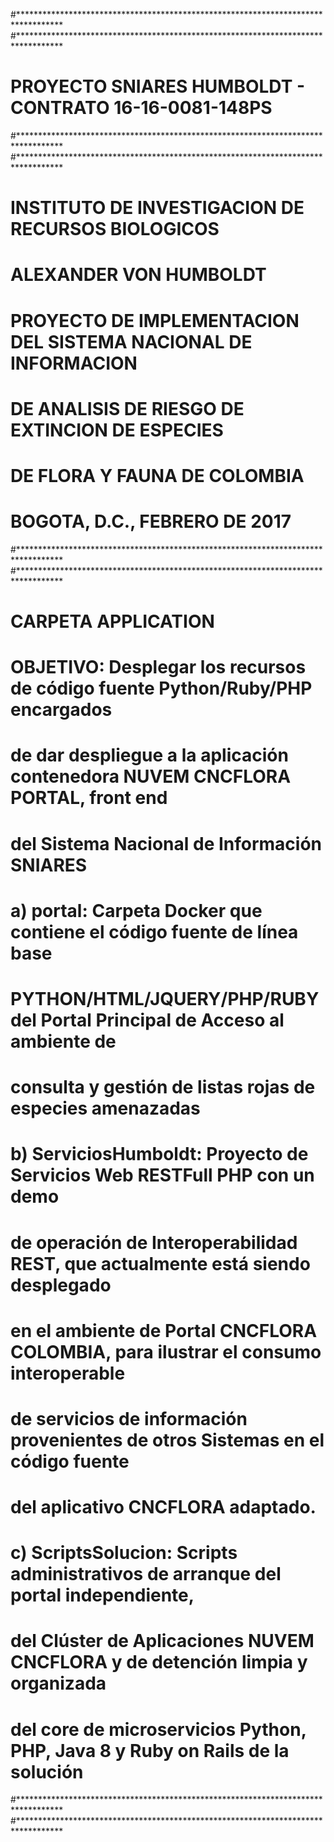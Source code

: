 #**********************************************************************************
#**********************************************************************************
#  PROYECTO SNIARES HUMBOLDT - CONTRATO 16-16-0081-148PS
#**********************************************************************************
#**********************************************************************************
#  INSTITUTO DE INVESTIGACION DE RECURSOS BIOLOGICOS 
#  ALEXANDER VON HUMBOLDT
#  PROYECTO DE IMPLEMENTACION DEL SISTEMA NACIONAL DE INFORMACION 
#  DE ANALISIS DE RIESGO DE EXTINCION DE ESPECIES 
#  DE FLORA Y FAUNA DE COLOMBIA
#  BOGOTA, D.C., FEBRERO DE 2017
#**********************************************************************************
#**********************************************************************************
#  CARPETA APPLICATION
#
#  OBJETIVO:  Desplegar los recursos de código fuente Python/Ruby/PHP encargados
#   de dar despliegue a la aplicación contenedora NUVEM CNCFLORA PORTAL, front end
#  del Sistema Nacional de Información SNIARES
#
#   a)  portal:  Carpeta Docker que contiene el código fuente de línea base
#   PYTHON/HTML/JQUERY/PHP/RUBY del Portal Principal de Acceso al ambiente de
#   consulta y gestión de listas rojas de especies amenazadas
#
#   b)  ServiciosHumboldt:  Proyecto de Servicios Web RESTFull PHP con un demo
#   de operación de Interoperabilidad REST, que actualmente está siendo desplegado
#   en el ambiente de Portal CNCFLORA COLOMBIA, para ilustrar el consumo interoperable
#   de servicios de información provenientes de otros Sistemas en el código fuente
#   del aplicativo CNCFLORA adaptado.
#
#   c)  ScriptsSolucion:  Scripts administrativos de arranque del portal independiente,
#   del Clúster de Aplicaciones NUVEM CNCFLORA y de detención limpia y organizada
#   del core de microservicios Python, PHP, Java 8 y Ruby on Rails de la solución
#**********************************************************************************
#**********************************************************************************